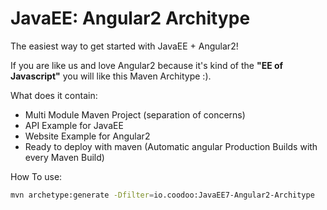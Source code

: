 # JavaEE: Angular2 Architype
The easiest way to get started with JavaEE + Angular2!

If you are like us and love Angular2 because it's kind of the **"EE of Javascript"** you will like this Maven Architype :).

What does it contain:
- Multi Module Maven Project (separation of concerns)
- API Example for JavaEE
- Website Example for Angular2
- Ready to deploy with maven (Automatic angular Production Builds with every Maven Build)

How To use:
```sh
mvn archetype:generate -Dfilter=io.coodoo:JavaEE7-Angular2-Architype
```
